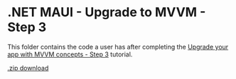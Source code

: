 # .NET MAUI - Upgrade to MVVM - Step 3

This folder contains the code a user has after completing the [Upgrade your app with MVVM concepts - Step 3](https://learn.microsoft.com/dotnet/maui/tutorials/notes-mvvm/?tutorial-step=3) tutorial.

[.zip download](../step3_viewmodel_about.zip)
